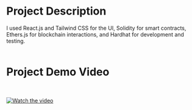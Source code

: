 <h1>Project Description</h1>
I used React.js and Tailwind CSS for the UI, Solidity for smart contracts, Ethers.js for blockchain interactions, and Hardhat for development and testing.

<br>
<br>
<h1>Project Demo Video</h1><br>
<img width="0" alt="image" src="https://github.com/user-attachments/assets/62677e91-5d28-47d7-aec5-bd28ad6c3747">

[![Watch the video](https://github.com/user-attachments/assets/62677e91-5d28-47d7-aec5-bd28ad6c3747)](https://youtu.be/LQdwT71puEI)



